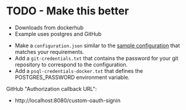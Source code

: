 # TODO - Make this better

- Downloads from dockerhub
- Example uses postgres and GitHub

* Make a `configuration.json` similar to the [sample configuration](../configuration.sample.json) that matches your requirements.
* Add a `git-credentials.txt` that contains the password for your git repository to correspond to the configuration.
* Add a `psql-credentials-docker.txt` that defines the POSTGRES_PASSWORD environment variable.

GitHub "Authorization callback URL":
 - http://localhost:8080/custom-oauth-signin
